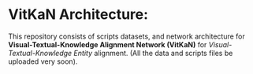 # VitKaN Architecture:
This repository consists of scripts datasets, and network architecture for **Visual-Textual-Knowledge Alignment Network (VitKaN)** for *Visual-Textual-Knowledge Entity* alignment. 
(All the data and scripts files be uploaded very soon).
